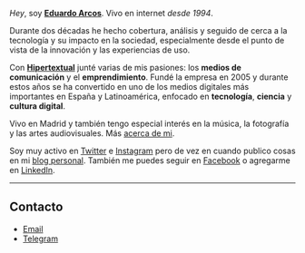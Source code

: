 *Hey*, soy **[Eduardo Arcos](/bio)**. Vivo en internet <cite title="Ya estoy viejo">desde 1994</cite>.

Durante dos décadas he hecho cobertura, análisis y seguido de cerca a la tecnología y su impacto en la sociedad, especialmente desde el punto de vista de la innovación y las experiencias de uso.

Con **[Hipertextual](//hipertextual.com)** junté varias de mis pasiones: los **medios de comunicación** y el **emprendimiento**. Fundé la empresa en 2005 y durante estos años se ha convertido en uno de los medios digitales más importantes en España y Latinoamérica, enfocado en **tecnología**, **ciencia** y **cultura digital**.

Vivo en Madrid y también tengo especial interés en la música, la fotografía y las artes audiovisuales. Más [acerca de mi](/bio).

Soy muy activo en [Twitter](//twitter.com/earcos) e [Instagram](//instagram.com/earcos) pero de vez en cuando publico cosas en mi [blog personal](//txt.arcos.co). También me puedes seguir en [Facebook](//facebook.com/earcos) o agregarme en [LinkedIn](//linkedin.com/earcos).

---

## Contacto

* [Email](mailto:e@arcos.co)
* [Telegram](https://t.me/earcos)
